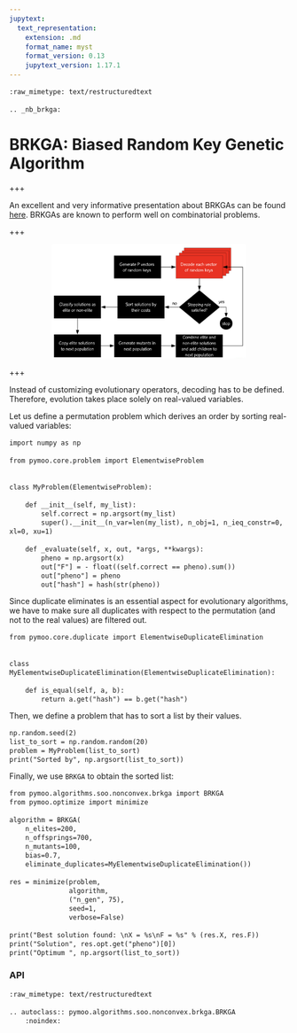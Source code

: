 ```yaml
---
jupytext:
  text_representation:
    extension: .md
    format_name: myst
    format_version: 0.13
    jupytext_version: 1.17.1
---
```


```{raw-cell}
:raw_mimetype: text/restructuredtext

.. _nb_brkga:
```

# BRKGA: Biased Random Key Genetic Algorithm


+++

An excellent and very informative presentation about BRKGAs can be found [here](http://mauricio.resende.info/talks/2012-09-CLAIO2012-brkga-tutorial-both-days.pdf). BRKGAs are known to perform well on combinatorial problems.

+++

<div style="text-align: center;">
    <img src="https://github.com/anyoptimization/pymoo-data/blob/main/docs/images/brkga.png?raw=true" width="350">
</div>

+++

Instead of customizing evolutionary operators, decoding has to be defined. Therefore, evolution takes place solely on real-valued variables. 

Let us define a permutation problem which derives an order by sorting real-valued variables:

```{code-cell} ipython3
import numpy as np

from pymoo.core.problem import ElementwiseProblem


class MyProblem(ElementwiseProblem):

    def __init__(self, my_list):
        self.correct = np.argsort(my_list)
        super().__init__(n_var=len(my_list), n_obj=1, n_ieq_constr=0, xl=0, xu=1)

    def _evaluate(self, x, out, *args, **kwargs):
        pheno = np.argsort(x)
        out["F"] = - float((self.correct == pheno).sum())
        out["pheno"] = pheno
        out["hash"] = hash(str(pheno))
```

Since duplicate eliminates is an essential aspect for evolutionary algorithms, we have to make sure all duplicates with respect to the permutation (and not to the real values) are filtered out.

```{code-cell} ipython3
from pymoo.core.duplicate import ElementwiseDuplicateElimination


class MyElementwiseDuplicateElimination(ElementwiseDuplicateElimination):

    def is_equal(self, a, b):
        return a.get("hash") == b.get("hash")
```

Then, we define a problem that has to sort a list by their values.

```{code-cell} ipython3
np.random.seed(2)
list_to_sort = np.random.random(20)
problem = MyProblem(list_to_sort)
print("Sorted by", np.argsort(list_to_sort))
```

Finally, we use `BRKGA` to obtain the sorted list:

```{code-cell} ipython3
from pymoo.algorithms.soo.nonconvex.brkga import BRKGA
from pymoo.optimize import minimize

algorithm = BRKGA(
    n_elites=200,
    n_offsprings=700,
    n_mutants=100,
    bias=0.7,
    eliminate_duplicates=MyElementwiseDuplicateElimination())

res = minimize(problem,
               algorithm,
               ("n_gen", 75),
               seed=1,
               verbose=False)

print("Best solution found: \nX = %s\nF = %s" % (res.X, res.F))
print("Solution", res.opt.get("pheno")[0])
print("Optimum ", np.argsort(list_to_sort))
```

### API

```{raw-cell}
:raw_mimetype: text/restructuredtext

.. autoclass:: pymoo.algorithms.soo.nonconvex.brkga.BRKGA
    :noindex:
```
